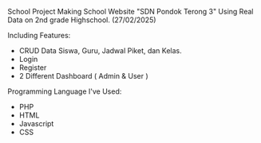 School Project Making School Website "SDN Pondok Terong 3" Using Real Data on 2nd grade Highschool. (27/02/2025)

Including Features:
 - CRUD Data Siswa, Guru, Jadwal Piket, dan Kelas.
 - Login 
 - Register
 - 2 Different Dashboard ( Admin & User )

 Programming Language I've Used: 
 - PHP
 - HTML
 - Javascript
 - CSS
